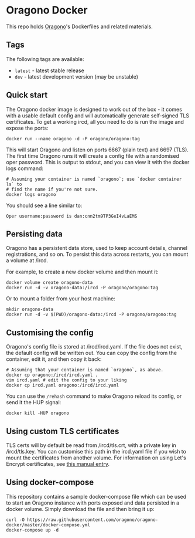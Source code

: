 # Oragono Docker

This repo holds [Oragono](https://github.com/oragono/oragono)'s Dockerfiles and
related materials.

## Tags

The following tags are available:

 * `latest` - latest stable release
 * `dev` - latest development version (may be unstable)

## Quick start

The Oragono docker image is designed to work out of the box - it comes with a
usable default config and will automatically generate self-signed TLS
certificates. To get a working ircd, all you need to do is run the image and
expose the ports:

```shell
docker run --name oragono -d -P oragono/oragono:tag
```

This will start Oragono and listen on ports 6667 (plain text) and 6697 (TLS).
The first time Oragono runs it will create a config file with a randomised
oper password. This is output to stdout, and you can view it with the docker
logs command:

```shell
# Assuming your container is named `oragono`; use `docker container ls` to
# find the name if you're not sure.
docker logs oragono
```

You should see a line similar to:

```
Oper username:password is dan:cnn2tm9TP3GeI4vLaEMS
```

## Persisting data

Oragono has a persistent data store, used to keep account details, channel
registrations, and so on. To persist this data across restarts, you can mount
a volume at /ircd.

For example, to create a new docker volume and then mount it:

```shell
docker volume create oragono-data
docker run -d -v oragono-data:/ircd -P oragono/oragono:tag
```

Or to mount a folder from your host machine:

```shell
mkdir oragono-data
docker run -d -v $(PWD)/oragono-data:/ircd -P oragono/oragono:tag
```

## Customising the config

Oragono's config file is stored at /ircd/ircd.yaml. If the file does not
exist, the default config will be written out. You can copy the config from
the container, edit it, and then copy it back:

```shell
# Assuming that your container is named `oragono`, as above.
docker cp oragono:/ircd/ircd.yaml .
vim ircd.yaml # edit the config to your liking
docker cp ircd.yaml oragono:/ircd/ircd.yaml
```

You can use the `/rehash` command to make Oragono reload its config, or
send it the HUP signal:

```shell
docker kill -HUP oragono
```

## Using custom TLS certificates

TLS certs will by default be read from /ircd/tls.crt, with a private key
in /ircd/tls.key. You can customise this path in the ircd.yaml file if
you wish to mount the certificates from another volume. For information
on using Let's Encrypt certificates, see
[this manual entry](https://github.com/oragono/oragono/blob/master/docs/MANUAL.md#how-do-i-use-lets-encrypt-certificates).

## Using docker-compose

This repository contains a sample docker-compose file which can be used
to start an Oragono instance with ports exposed and data persisted in
a docker volume. Simply download the file and then bring it up:

```shell
curl -O https://raw.githubusercontent.com/oragono/oragono-docker/master/docker-compose.yml
docker-compose up -d
```
